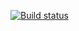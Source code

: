 [![Build status](https://ci.appveyor.com/api/projects/status/wpir8p1blfm4fenr?svg=true)](https://ci.appveyor.com/project/ns-morozova/methods)